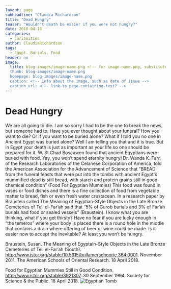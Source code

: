 ```yaml
---
layout: page
subheadline: "Claudia Richardson"
title: "Dead Hungry"
teaser: "Wouldn't death be easier if you were not hungry?"
date: 2018-04-18
categories:
  - curiosities
author: ClaudiaRichardson
tags:
  - Egypt. Burials. Food
header: no
image:
  title: blog-images/image-name.png <!-- for image-name.png, substitute name you've given your image file -->
  thumb: blog-images/image-name.png
  homepage: blog-images/image-name.png
  caption: <!-- info about the image, such as date of issue -->
  caption_url: <!-- link-to-page-containing-text? -->
---
```

# Dead Hungry
We are all going to die.  I am so sorry I had to be the one to break the news, but someone had to. Have you ever thought about your funeral? How you want to die? Or if you want to be buried alone? What if I told you no one in Ancient Egypt was buried alone? Well I am telling you that and it is true. But in Egypt your death is just as important as your life so one should be prepared for it. W. St Chad Boscawen found that ancient Egyptians were buried with food. Yay, you won’t spend eternity hungry! Dr. Wanda K. Farr, of the Research Laboratories of the Celanese Corporation of America, told the American Association for the Advancement of Science that “BREAD from the funeral feasts that were put into the tombs with ancient Egypt's mummified dead is still bread, with starch and protein grains still in good chemical condition” (Food For Egyptian Mummies) This food was found in vases or food dishes and there is a fine collection of food from vegetable matter to bread, fish or even fresh water crustacean. In a research paper by Braustein called The Meaning of Egyptian-Style Objects in the Late Bronze Cemeteries of Tell el-Far’ah said that “5% of Gurob burials and 3% of Far’ah burials had food or sealed vessels” (Braustein). I know what you are thinking, what if you get thirsty? Have no fear if you are lucky enough in “the temeros” where your body is placed there is a round hole in the middle that contains a drain where offering of beer or wine could be made. Is it easier now to accept the inevitable? At least you won’t be hungry.

Braustein, Susan. The Meaning of Egyptain-Style Objects in the Late Bronze Cemeteries of Tell
el-Far’ah (South). http://www.jstor.org/stable/10.5615/bullamerschoorie.364.0001.
November 2011. The American Schools of Oriental Research. 18 April 2018.

Food for Egyptian Mummies Still in Good Condition. http://www.jstor.org/stable/3921307.
30 September 1994. Society for Science & the Public. 18 April 2018.
![Egyptian Tomb](https://raw.githubusercontent.com/claudia5/blog-posts/master/Egyptianpicture..jpeg)
